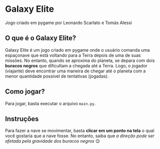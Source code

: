 # Galaxy Elite
Jogo criado em pygame por Leonardo Scarlato e Tomás Alessi

## O que é o Galaxy Elite?
Galaxy Elite é um jogo criado em pygame onde o usuário comanda uma espaçonave que está voltando para a Terra depois de uma de suas missões. No entanto, quando se aproxima do planeta, se depara com dois **buracos negros** que dificultam a chegada até a Terra. Logo, o jogador (viajante) deve encontrar uma maneira de chegar até o planeta com a menor quantidade possível de tentativas (jogadas).

## Como jogar?
Para jogar, basta executar o arquivo `main.py`.

## Instruções
Para fazer a nave se movimentar, basta **clicar em um ponto na tela** o qual você gostaria que a nave fosse. No entanto, saiba que *a direção pode ser afetada pela gravidade dos buracos negros* 😉
